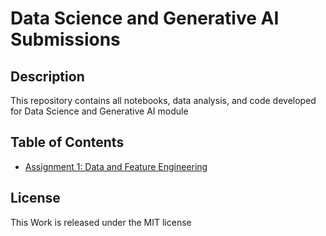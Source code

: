 # Data Science and Generative AI Submissions
## Description
This repository contains all notebooks, data analysis, and code developed for Data Science and Generative AI module
## Table of Contents
- [Assignment 1: Data and Feature Engineering](./Assignment_1/2_01_data_and_feature_engineering_in_pandas_COMPLETED.ipynb)

## License
This Work is released under the MIT license
